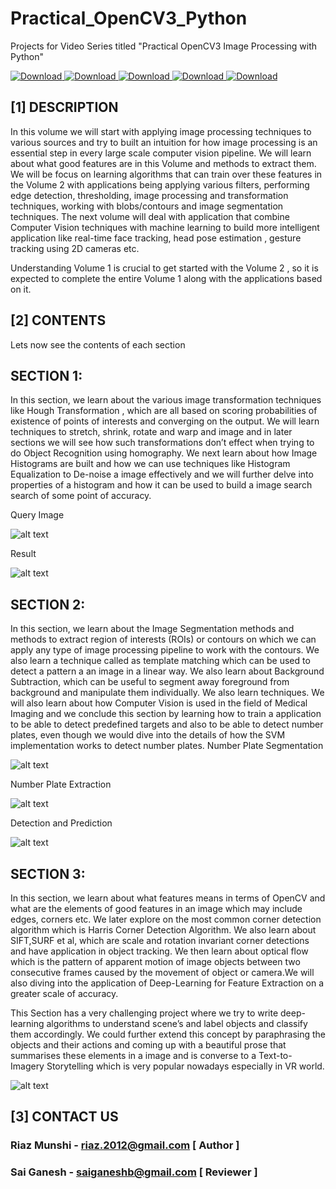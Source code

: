 # Practical_OpenCV3_Python
Projects for Video Series titled "Practical OpenCV3 Image Processing with Python"


[![Download](https://img.shields.io/badge/Build-Passing-brightgreen.svg) ](https://www.github.com/riaz)
[![Download](https://img.shields.io/badge/Python-3.6.1-brightgreen.svg) ](https://www.python.org/downloads)
[![Download](https://img.shields.io/badge/OpenCV-3.2.0_dev-brightgreen.svg) ](https://www.opencv.org/)
[![Download](https://img.shields.io/badge/Numpy-1.12.1-brightgreen.svg) ](https://www.numpy.org)
[![Download](https://img.shields.io/badge/Browser-Chrome-brightgreen.svg) ](www.google.com/chrome)



[1]  DESCRIPTION
------------------------------------------------------------------------------------------
In this volume we will start with applying image processing techniques to various sources and try to built an
intuition for how image processing is an essential step in every large scale computer vision pipeline. We will learn
about what good features are in this Volume and methods to extract them. We will be focus on learning algorithms
that can train over these features in the Volume 2 with applications being applying various filters, performing edge
detection, thresholding, image processing and transformation techniques, working with blobs/contours and image
segmentation techniques. The next volume will deal with application that combine Computer Vision techniques
with machine learning to build more intelligent application like real-time face tracking, head pose estimation ,
gesture tracking using 2D cameras etc.

Understanding Volume 1 is crucial to get started with the Volume 2 , so it is expected to complete the entire
Volume 1 along with the applications based on it.

[2]  CONTENTS
-----------------------------------------------------------------------------------------
Lets now see the contents of each section

## SECTION 1:

In this section, we learn about the various image transformation techniques like Hough Transformation , which are
all based on scoring probabilities of existence of points of interests and converging on the output. We will learn
techniques to stretch, shrink, rotate and warp and image and in later sections we will see how such
transformations don’t effect when trying to do Object Recognition using homography. We next learn about how
Image Histograms are built and how we can use techniques like Histogram Equalization to De-noise a image
effectively and we will further delve into properties of a histogram and how it can be used to build a image search
search of some point of accuracy.

Query Image

![alt text](https://github.com/riaz/Practical_OpenCV3_Python/blob/master/images/query.jpg)


Result

![alt text](https://github.com/riaz/Practical_OpenCV3_Python/blob/master/images/canvas_app.png)




## SECTION 2:

In this section, we learn about the Image Segmentation methods and methods to extract region of interests (ROIs)
or contours on which we can apply any type of image processing pipeline to work with the contours. We also learn
a technique called as template matching which can be used to detect a pattern a an image in a linear way. We also
learn about Background Subtraction, which can be useful to segment away foreground from background and
manipulate them individually. We also learn techniques. We will also learn about how Computer Vision is used in
the field of Medical Imaging and we conclude this section by learning how to train a application to be able to detect
predefined targets and also to be able to detect number plates, even though we would dive into the details of how
the SVM implementation works to detect number plates.
Number Plate Segmentation

![alt text](https://github.com/riaz/Practical_OpenCV3_Python/blob/master/images/number_app_1.png)


Number Plate Extraction

![alt text](https://github.com/riaz/Practical_OpenCV3_Python/blob/master/images/number_app_2.png)


Detection and Prediction

![alt text](https://github.com/riaz/Practical_OpenCV3_Python/blob/master/images/number_app_3.png)



## SECTION 3:

In this section, we learn about what features means in terms of OpenCV and what are the elements of good features
in an image which may include edges, corners etc. We later explore on the most common corner detection
algorithm which is Harris Corner Detection Algorithm. We also learn about SIFT,SURF et al, which are scale and
rotation invariant corner detections and have application in object tracking. We then learn about optical flow
which is the pattern of apparent motion of image objects between two consecutive frames caused by the
movement of object or camera.We will also diving into the application of Deep-Learning for Feature Extraction on a
greater scale of accuracy.

This Section has a very challenging project where we try to write deep-learning algorithms to understand scene’s and label objects and classify them
accordingly. We could further extend this concept by paraphrasing the objects and their actions and coming up
with a beautiful prose that summarises these elements in a image and is converse to a Text-to- Imagery Storytelling
which is very popular nowadays especially in VR world.

![alt text](https://github.com/riaz/Practical_OpenCV3_Python/blob/master/images/scene_app_1.png)


[3] CONTACT US
-------------------------------
### Riaz Munshi - riaz.2012@gmail.com   [ Author ]
### Sai Ganesh  - saiganeshb@gmail.com  [ Reviewer ]
